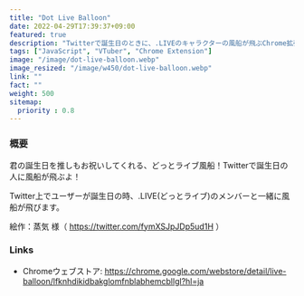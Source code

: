 ```yaml
---
title: "Dot Live Balloon"
date: 2022-04-29T17:39:37+09:00
featured: true
description: "Twitterで誕生日のときに、.LIVEのキャラクターの風船が飛ぶChrome拡張機能。"
tags: ["JavaScript", "VTuber", "Chrome Extension"]
image: "/image/dot-live-balloon.webp"
image_resized: "/image/w450/dot-live-balloon.webp"
link: ""
fact: ""
weight: 500
sitemap:
  priority : 0.8
---
```


### 概要
君の誕生日を推しもお祝いしてくれる、どっとライブ風船！Twitterで誕生日の人に風船が飛ぶよ！

Twitter上でユーザーが誕生日の時、.LIVE(どっとライブ)のメンバーと一緒に風船が飛びます。

絵作：蒸気 様（ https://twitter.com/fymXSJpJDp5ud1H ）

### Links
- Chromeウェブストア: https://chrome.google.com/webstore/detail/live-balloon/lfknhdikidbakglomfnblabhemcbllgl?hl=ja
